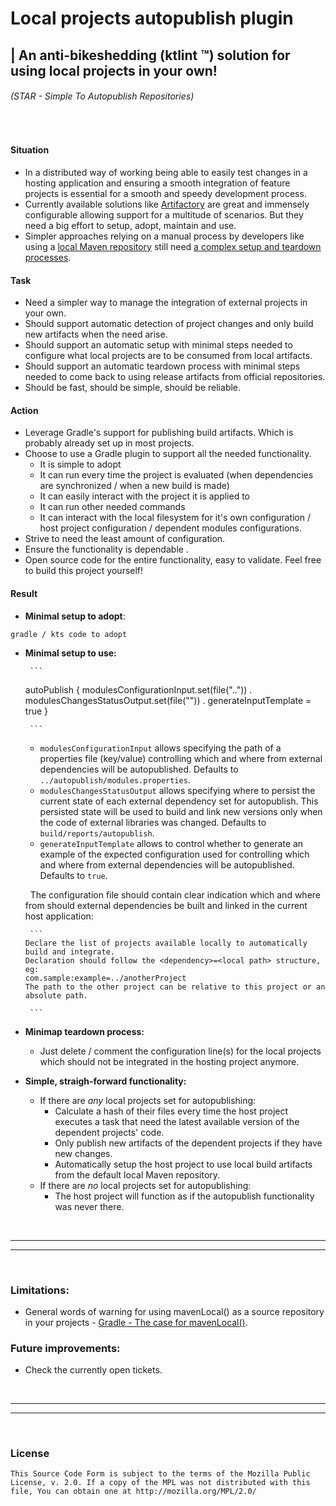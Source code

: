 # Local projects autopublish plugin
| An anti-bikeshedding (ktlint ™) solution for using local projects in your own!
---
###### (STAR - Simple To Autopublish Repositories)


&nbsp;
#### Situation
- In a distributed way of working being able to easily test changes in a hosting application and ensuring a smooth integration of feature projects is essential for a smooth and speedy development process.
- Currently available solutions like [Artifactory](https://jfrog.com/blog/what-is-artifactory-jfrog/) are great and immensely configurable allowing support for a multitude of scenarios. But they need a big effort to setup, adopt, maintain and use.
- Simpler approaches relying on a manual process by developers like using a [local Maven repository](https://maven.apache.org/guides/introduction/introduction-to-repositories.html) still need [a complex setup and teardown processes](https://www.jetbrains.com/help/idea/add-a-gradle-library-to-the-maven-repository.html).


#### Task
- Need a simpler way to manage the integration of external projects in your own.
- Should support automatic detection of project changes and only build new artifacts when the need arise.
- Should support an automatic setup with minimal steps needed to configure what local projects are to be consumed from local artifacts.
- Should support an automatic teardown  process with minimal steps needed to come back to using release artifacts from official repositories.
- Should be fast, should be simple, should be reliable.


#### Action
- Leverage Gradle's support for publishing build artifacts. Which is probably already set up in most projects.
- Choose to use a Gradle plugin to support all the needed functionality.
    - It is simple to adopt
    - It can run every time the project is evaluated (when dependencies are synchronized / when a new build is made)
    - It can easily interact with the project it is applied to
    - It can run other needed commands
    - It can interact with the local filesystem for it's own configuration / host project configuration / dependent modules configurations.
- Strive to need the least amount of configuration.
- Ensure the functionality is dependable .
- Open source code for the entire functionality, easy to validate. Feel free to build this project yourself!


#### Result
- **Minimal setup to adopt**:

```
gradle / kts code to adopt
```


- **Minimal setup to use:**

       ```
  autoPublish {
  modulesConfigurationInput.set(file("..")) <optional>.
  modulesChangesStatusOutput.set(file("")) <optional>.
  generateInputTemplate = true <optional>
  }

       ```

    - `modulesConfigurationInput` allows specifying the path of a properties file (key/value) controlling which and where from external dependencies will be autopublished. Defaults to `../autopublish/modules.properties`.
    - `modulesChangesStatusOutput` allows specifying where to persist the current state of each external dependency set for autopublish. This persisted state will be used to build and link new versions only when the code of external libraries was changed. Defaults to `build/reports/autopublish`.
    - `generateInputTemplate` allows to control whether to generate an example of the expected configuration used for controlling which and where from external dependencies will be autopublished. Defaults to `true`.

  &nbsp;
  The configuration file should contain clear indication which and where from should external dependencies be built and linked in the current host application:

       ```
      Declare the list of projects available locally to automatically build and integrate.
      Declaration should follow the <dependency>=<local path> structure, eg:
      com.sample:example=../anotherProject
      The path to the other project can be relative to this project or an absolute path.

       ```
- **Minimap teardown process:**
    - Just delete / comment the configuration line(s) for the local projects which should not be integrated in the hosting project anymore.

- **Simple, straigh-forward functionality:**
    - If there are _any_ local projects set for autopublishing:
        - Calculate a hash of their files every time the host project executes a task that need the latest available version of the dependent projects' code.
        - Only publish new artifacts of the dependent projects if they have new changes.
        - Automatically setup the host project to use local build artifacts from the default local Maven repository.
    - If there are _no_ local projects set for autopublishing:
        - The host project will function as if the autopublish functionality was never there.

&nbsp;
&nbsp;

---
---

&nbsp;
&nbsp;


### Limitations:
- General words of warning for using mavenLocal() as a source repository in your projects - [Gradle - The case for mavenLocal()](https://docs.gradle.org/current/userguide/declaring_repositories.html#sec:case-for-maven-local).

### Future improvements:
- Check the currently open tickets.


&nbsp;
&nbsp;

---
---

&nbsp;
&nbsp;


### License

    This Source Code Form is subject to the terms of the Mozilla Public
    License, v. 2.0. If a copy of the MPL was not distributed with this
    file, You can obtain one at http://mozilla.org/MPL/2.0/